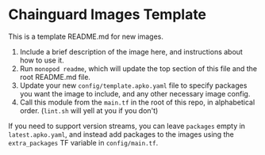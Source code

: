 # Chainguard Images Template

This is a template README.md for new images.

1. Include a brief description of the image here, and instructions about how to use it.
1. Run `monopod readme`, which will update the top section of this file and the root README.md file.
1. Update your new `config/template.apko.yaml` file to specify packages you want the image to include, and any other necessary image config.
1. Call this module from the `main.tf` in the root of this repo, in alphabetical order. (`lint.sh` will yell at you if you don't)

If you need to support version streams, you can leave `packages` empty in `latest.apko.yaml`, and instead add packages to the images using the `extra_packages` TF variable in `config/main.tf`.
